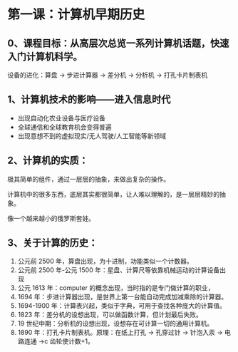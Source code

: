 # 第一课：计算机早期历史

## 0、课程目标：从高层次总览一系列计算机话题，快速入门计算机科学。

设备的进化：算盘 → 步进计算器 → 差分机 → 分析机 → 打孔卡片制表机

## 1、计算机技术的影响——进入信息时代

- 出现自动化农业设备与医疗设备
- 全球通信和全球教育机会变得普遍
- 出现意想不到的虚拟现实/无人驾驶/人工智能等新领域

## 2、计算机的实质：

极其简单的组件，通过一层层的抽象，来做出复杂的操作。

计算机中的很多东西，底层其实都很简单，让人难以理解的，是一层层精妙的抽象。

像一个越来越小的俄罗斯套娃。

## 3、关于计算的历史：

1. 公元前 2500 年，算盘出现，为十进制，功能类似一个计数器。
2. 公元前 2500 年-公元 1500 年：星盘、计算尺等依靠机械运动的计算设备出现
3. 公元 1613 年：computer 的概念出现，当时指的是专门做计算的职业，
4. 1694 年：步进计算器出现，是世界上第一台能自动完成加减乘除的计算器。
5. 1694-1900 年：计算表兴起，类似于字典，可用于查找各种庞大的计算值。
6. 1823 年：差分机的设想出现，可以做函数计算，但计划最后失败。
7. 19 世纪中期：分析机的设想出现，设想存在可计算一切的通用计算机。
8. 1890 年：打孔卡片制表机。原理：在纸上打孔 → 孔穿过针 → 针泡入汞 → 电路连通 →c 齿轮使计数+1。
